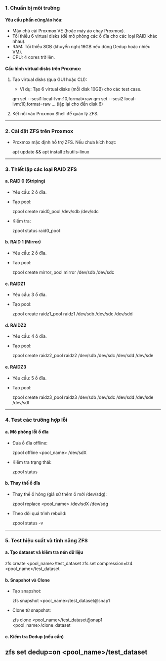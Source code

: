 ### 1. Chuẩn bị môi trường
#### Yêu cầu phần cứng/ảo hóa:
- Máy chủ cài Proxmox VE (hoặc máy ảo chạy Proxmox).
- Tối thiểu 6 virtual disks (để mô phỏng các ổ đĩa cho các loại RAID khác nhau).
- RAM: Tối thiểu 8GB (khuyến nghị 16GB nếu dùng Dedup hoặc nhiều VM).
- CPU: 4 cores trở lên.

#### Cấu hình virtual disks trên Proxmox:
1. Tạo virtual disks (qua GUI hoặc CLI):
   - Ví dụ: Tạo 6 virtual disks (mỗi disk 10GB) cho các test case.
  
   qm set <VMID> --scsi1 local-lvm:10,format=raw
   qm set <VMID> --scsi2 local-lvm:10,format=raw
   ... (lặp lại cho đến disk 6)
   
2. Kết nối vào Proxmox Shell để quản lý ZFS.

---

### 2. Cài đặt ZFS trên Proxmox
- Proxmox mặc định hỗ trợ ZFS. Nếu chưa kích hoạt:
 
  apt update && apt install zfsutils-linux
  
---

### 3. Thiết lập các loại RAID ZFS
#### a. RAID 0 (Striping)
- Yêu cầu: 2 ổ đĩa.
- Tạo pool:
 
  zpool create raid0_pool /dev/sdb /dev/sdc
  
- Kiểm tra:
 
  zpool status raid0_pool
  
#### b. RAID 1 (Mirror)
- Yêu cầu: 2 ổ đĩa.
- Tạo pool:
 
  zpool create mirror_pool mirror /dev/sdb /dev/sdc
  
#### c. RAIDZ1
- Yêu cầu: 3 ổ đĩa.
- Tạo pool:
 
  zpool create raidz1_pool raidz1 /dev/sdb /dev/sdc /dev/sdd
  
#### d. RAIDZ2
- Yêu cầu: 4 ổ đĩa.
- Tạo pool:
 
  zpool create raidz2_pool raidz2 /dev/sdb /dev/sdc /dev/sdd /dev/sde
  
#### e. RAIDZ3
- Yêu cầu: 5 ổ đĩa.
- Tạo pool:
 
  zpool create raidz3_pool raidz3 /dev/sdb /dev/sdc /dev/sdd /dev/sde /dev/sdf
  
---

### 4. Test các trường hợp lỗi
#### a. Mô phỏng lỗi ổ đĩa
- Đưa ổ đĩa offline:
 
  zpool offline <pool_name> /dev/sdX
  
- Kiểm tra trạng thái:
 
  zpool status
  
#### b. Thay thế ổ đĩa
- Thay thế ổ hỏng (giả sử thêm ổ mới /dev/sdg):
 
  zpool replace <pool_name> /dev/sdX /dev/sdg
  
- Theo dõi quá trình rebuild:
 
  zpool status -v
  
---

### 5. Test hiệu suất và tính năng ZFS
#### a. Tạo dataset và kiểm tra nén dữ liệu
zfs create <pool_name>/test_dataset
zfs set compression=lz4 <pool_name>/test_dataset
#### b. Snapshot và Clone
- Tạo snapshot:
 
  zfs snapshot <pool_name>/test_dataset@snap1
  
- Clone từ snapshot:
 
  zfs clone <pool_name>/test_dataset@snap1 <pool_name>/clone_dataset
  
#### c. Kiểm tra Dedup (nếu cần)
zfs set dedup=on <pool_name>/test_dataset
---

